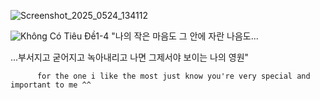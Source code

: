 ![Screenshot_2025_0524_134112](https://github.com/user-attachments/assets/8ea9615d-4442-4080-84c5-0ca8e9cbf703)

![Không Có Tiêu Đề1-4](https://github.com/user-attachments/assets/427703c5-242a-4818-a3c5-df1639740fdb)
"나의 작은 마음도 그 안에 자란 나음도...

...부서지고 굳어지고 녹아내리고 나면 그제서야 보이는 나의 영원"

          for the one i like the most just know you're very special and important to me ^^
